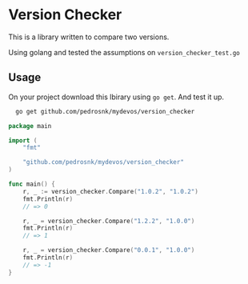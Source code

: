 # Version Checker

This is a library written to compare two versions.

Using golang and tested the assumptions on `version_checker_test.go`

## Usage

On your project download this lbirary using `go get`. And test it up.

```sh
  go get github.com/pedrosnk/mydevos/version_checker
```

```go
package main

import (
	"fmt"

	"github.com/pedrosnk/mydevos/version_checker"
)

func main() {
	r, _ := version_checker.Compare("1.0.2", "1.0.2")
	fmt.Println(r)
	// => 0

	r, _ = version_checker.Compare("1.2.2", "1.0.0")
	fmt.Println(r)
	// => 1

	r, _ = version_checker.Compare("0.0.1", "1.0.0")
	fmt.Println(r)
	// => -1
}
```
